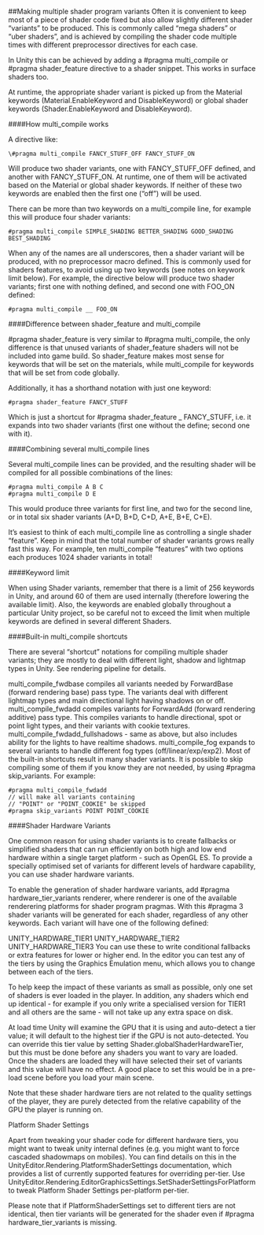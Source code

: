 ##Making multiple shader program variants
Often it is convenient to keep most of a piece of shader code fixed but also allow slightly different shader “variants” to be produced. This is commonly called “mega shaders” or “uber shaders”, and is achieved by compiling the shader code multiple times with different preprocessor directives for each case.

In Unity this can be achieved by adding a #pragma multi_compile or #pragma shader_feature directive to a shader snippet. This works in surface shaders too.

At runtime, the appropriate shader variant is picked up from the Material keywords (Material.EnableKeyword and DisableKeyword) or global shader keywords (Shader.EnableKeyword and DisableKeyword).

####How multi_compile works

A directive like:

    \#pragma multi_compile FANCY_STUFF_OFF FANCY_STUFF_ON
    
Will produce two shader variants, one with FANCY_STUFF_OFF defined, and another with FANCY_STUFF_ON. At runtime, one of them will be activated based on the Material or global shader keywords. If neither of these two keywords are enabled then the first one (“off”) will be used.

There can be more than two keywords on a multi_compile line, for example this will produce four shader variants:

    #pragma multi_compile SIMPLE_SHADING BETTER_SHADING GOOD_SHADING BEST_SHADING
    
When any of the names are all underscores, then a shader variant will be produced, with no preprocessor macro defined. This is commonly used for shaders features, to avoid using up two keywords (see notes on keywork limit below). For example, the directive below will produce two shader variants; first one with nothing defined, and second one with FOO_ON defined:

    #pragma multi_compile __ FOO_ON
    
####Difference between shader_feature and multi_compile

\#pragma shader_feature is very similar to #pragma multi_compile, the only difference is that unused variants of shader_feature shaders will not be included into game build. So shader_feature makes most sense for keywords that will be set on the materials, while multi_compile for keywords that will be set from code globally.

Additionally, it has a shorthand notation with just one keyword:

    #pragma shader_feature FANCY_STUFF
Which is just a shortcut for #pragma shader_feature _ FANCY_STUFF, i.e. it expands into two shader variants (first one without the define; second one with it).

####Combining several multi_compile lines

Several multi_compile lines can be provided, and the resulting shader will be compiled for all possible combinations of the lines:

    #pragma multi_compile A B C
    #pragma multi_compile D E
    
This would produce three variants for first line, and two for the second line, or in total six shader variants (A+D, B+D, C+D, A+E, B+E, C+E).

It’s easiest to think of each multi_compile line as controlling a single shader “feature”. Keep in mind that the total number of shader variants grows really fast this way. For example, ten multi_compile “features” with two options each produces 1024 shader variants in total!

####Keyword limit

When using Shader variants, remember that there is a limit of 256 keywords in Unity, and around 60 of them are used internally (therefore lowering the available limit). Also, the keywords are enabled globally throughout a particular Unity project, so be careful not to exceed the limit when multiple keywords are defined in several different Shaders.

####Built-in multi_compile shortcuts

There are several “shortcut” notations for compiling multiple shader variants; they are mostly to deal with different light, shadow and lightmap types in Unity. See rendering pipeline for details.

multi_compile_fwdbase compiles all variants needed by ForwardBase (forward rendering base) pass type. The variants deal with different lightmap types and main directional light having shadows on or off.
multi_compile_fwdadd compiles variants for ForwardAdd (forward rendering additive) pass type. This compiles variants to handle directional, spot or point light types, and their variants with cookie textures.
multi_compile_fwdadd_fullshadows - same as above, but also includes ability for the lights to have realtime shadows.
multi_compile_fog expands to several variants to handle different fog types (off/linear/exp/exp2).
Most of the built-in shortcuts result in many shader variants. It is possible to skip compiling some of them if you know they are not needed, by using #pragma skip_variants. For example:

    #pragma multi_compile_fwdadd
    // will make all variants containing
    // "POINT" or "POINT_COOKIE" be skipped
    #pragma skip_variants POINT POINT_COOKIE

####Shader Hardware Variants

One common reason for using shader variants is to create fallbacks or simplified shaders that can run efficiently on both high and low end hardware within a single target platform - such as OpenGL ES. To provide a specially optimised set of variants for different levels of hardware capability, you can use shader hardware variants.

To enable the generation of shader hardware variants, add #pragma hardware_tier_variants renderer, where renderer is one of the available renderering platforms for shader program pragmas. With this #pragma 3 shader variants will be generated for each shader, regardless of any other keywords. Each variant will have one of the following defined:

UNITY_HARDWARE_TIER1
UNITY_HARDWARE_TIER2
UNITY_HARDWARE_TIER3
You can use these to write conditional fallbacks or extra features for lower or higher end. In the editor you can test any of the tiers by using the Graphics Emulation menu, which allows you to change between each of the tiers.

To help keep the impact of these variants as small as possible, only one set of shaders is ever loaded in the player. In addition, any shaders which end up identical - for example if you only write a specialised version for TIER1 and all others are the same - will not take up any extra space on disk.

At load time Unity will examine the GPU that it is using and auto-detect a tier value; it will default to the highest tier if the GPU is not auto-detected. You can override this tier value by setting Shader.globalShaderHardwareTier, but this must be done before any shaders you want to vary are loaded. Once the shaders are loaded they will have selected their set of variants and this value will have no effect. A good place to set this would be in a pre-load scene before you load your main scene.

Note that these shader hardware tiers are not related to the quality settings of the player, they are purely detected from the relative capability of the GPU the player is running on.

Platform Shader Settings

Apart from tweaking your shader code for different hardware tiers, you might want to tweak unity internal defines (e.g. you might want to force cascaded shadowmaps on mobiles). You can find details on this in the UnityEditor.Rendering.PlatformShaderSettings documentation, which provides a list of currently supported features for overriding per-tier. Use UnityEditor.Rendering.EditorGraphicsSettings.SetShaderSettingsForPlatform to tweak Platform Shader Settings per-platform per-tier.

Please note that if PlatformShaderSettings set to different tiers are not identical, then tier variants will be generated for the shader even if #pragma hardware_tier_variants is missing.